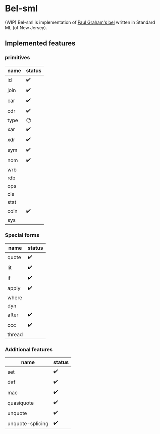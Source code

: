 # Bel-sml
(WIP) Bel-sml is implementation of [Paul Graham's bel](http://www.paulgraham.com/bel.html) written in Standard ML (of New Jersey).


## Implemented features
### primitives
| name | status |
| ------------- | ------------- |
| id  |  ✔️ |
| join  | ✔️ |
| car  | ✔️ |
| cdr  | ✔️ |
| type  | 😐  |
| xar  | ✔️|
| xdr  | ✔️|
| sym  | ✔️|
| nom  | ✔️|
| wrb  | |
| rdb  | |
| ops  | |
| cls  | |
| stat  | |
| coin  | ✔️|
| sys  | |

### Special forms
| name | status |
| ------------- | ------------- |
| quote  |  ✔️ |
| lit  |  ✔️ |
| if  |  ✔️ |
| apply  |  ✔️ |
| where  |  |
| dyn  |  |
| after  |  ✔️ |
| ccc  | ✔️ |
| thread  |  |

### Additional features
| name | status |
| ------------- | ------------- |
| set  |  ✔️ |
| def  |  ✔️ |
| mac  |  ✔️ |
| quasiquote  |  ✔️ |
| unquote  |  ✔️ |
| unquote-splicing  |  ✔️ |
